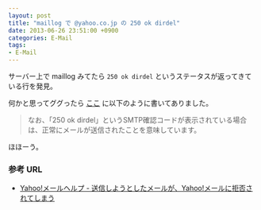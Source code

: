 ```yaml
---
layout: post
title: "maillog で @yahoo.co.jp の 250 ok dirdel"
date: 2013-06-26 23:51:00 +0900
categories: E-Mail
tags:
- E-Mail
---
```


サーバー上で maillog みてたら `250 ok dirdel` というステータスが返ってきている行を発見。

何かと思ってググったら [ここ](http://www.yahoo-help.jp/app/answers/detail/p/565/a_id/47641) に以下のように書いてありました。

> なお、「250 ok dirdel」というSMTP確認コードが表示されている場合は、正常にメールが送信されたことを意味しています。

ほほーう。

### 参考 URL
- [Yahoo!メールヘルプ - 送信しようとしたメールが、Yahoo!メールに拒否されてしまう](http://www.yahoo-help.jp/app/answers/detail/p/565/a_id/47641)
